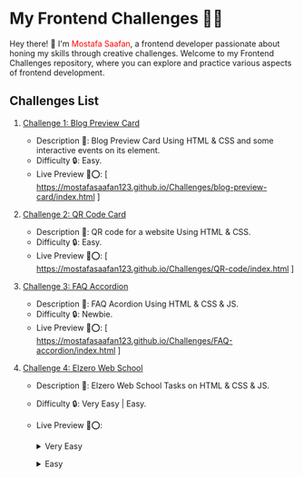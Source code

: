 # My Frontend Challenges 👨‍💻

Hey there! 👋 I'm <span style="color: red;">Mostafa Saafan</span>, a frontend developer passionate about honing my skills through creative challenges. Welcome to my Frontend Challenges repository, where you can explore and practice various aspects of frontend development.

## Challenges List

1. [Challenge 1: Blog Preview Card](blog-preview-card/README.md)
   - Description 📝: Blog Preview Card Using HTML & CSS and some interactive events on its element.
   - Difficulty 🔒: Easy.
   - Live Preview 🔗⭕: [ https://mostafasaafan123.github.io/Challenges/blog-preview-card/index.html ]

2. [Challenge 2: QR Code Card](QR-code/README.md)
   - Description 📝: QR code for a website Using HTML & CSS.
   - Difficulty 🔒: Easy.
   - Live Preview 🔗⭕:  [ https://mostafasaafan123.github.io/Challenges/QR-code/index.html ]

3. [Challenge 3: FAQ Accordion](FAQ-accordion/README.md)
   - Description 📝: FAQ Acordion Using HTML & CSS & JS.
   - Difficulty 🔒: Newbie.
   - Live Preview 🔗⭕:  [ https://mostafasaafan123.github.io/Challenges/FAQ-accordion/index.html ]

4. [Challenge 4: Elzero Web School](Elzero/README.md)
   - Description 📝: Elzero Web School Tasks on HTML & CSS & JS.
   - Difficulty 🔒: Very Easy | Easy.
   - Live Preview 🔗⭕:
     
        <details>
           <summary>Very Easy</summary>

       - Card with transparent image
          - Live Preview 🔗⭕:  [ https://mostafasaafan123.github.io/Challenges/Elzero/Very-easy/Card-with-transparent-image/index.html ]

       - Classic Sidebar
          - Live Preview 🔗⭕:  [ https://mostafasaafan123.github.io/Challenges/Elzero/Very-easy/Classic-sidebar/index.html ]
                
       - Creative Titles
          - Live Preview 🔗⭕:  [ https://mostafasaafan123.github.io/Challenges/Elzero/Very-easy/Creative-titles/index.html ]
                
       - Features Products
          - Live Preview 🔗⭕:  [ https://mostafasaafan123.github.io/Challenges/Elzero/Very-easy/features-products/index.html ]

       - Features Comparison Boxes
          - Live Preview 🔗⭕:  [ https://mostafasaafan123.github.io/Challenges/Elzero/Very-easy/Features-comparison-boxes/index.html ]

       - Font Changer
          - Live Preview 🔗⭕:  [ https://mostafasaafan123.github.io/Challenges/Elzero/Very-easy/Font-changer/index.html ]

       - Gaming Profile Sections
          - Live Preview 🔗⭕:  [ https://mostafasaafan123.github.io/Challenges/Elzero/Very-easy/Gaming-profile-sections/index.html ]
                
       - Hover to Show Tooltip
          - Live Preview 🔗⭕:  [ https://mostafasaafan123.github.io/Challenges/Elzero/Very-easy/Hover-to-show-tooltip/index.html ]
                
       - Scroll to Top Pure CSS
          - Live Preview 🔗⭕:  [ https://mostafasaafan123.github.io/Challenges/Elzero/Very-easy/Scroll-to-top-pure-css/index.html ]
                
       - Show & Hide Paragraph
         - Live Preview 🔗⭕:  [ https://mostafasaafan123.github.io/Challenges/Elzero/Very-easy/Show-hide-paragraph/index.html ]
                
       - Split MegaMan Frame
         - Live Preview 🔗⭕:  [ https://mostafasaafan123.github.io/Challenges/Elzero/Very-easy/Split-magaman-frame/index.html ]
                
       - Team Skills and Stats
         - Live Preview 🔗⭕:  [ https://mostafasaafan123.github.io/Challenges/Elzero/Very-easy/Team-skills-and-stats/index.html ]
                
       - Two Columns Form
         - Live Preview 🔗⭕:  [ https://mostafasaafan123.github.io/Challenges/Elzero/Very-easy/Two-columns-form/index.html ] </details>

           <details>
              <summary>Easy</summary>
              
             - Course Offer Box
               - Live Preview 🔗⭕:  [ https://mostafasaafan123.github.io/Challenges/Elzero/Easy/Course-offer-box/index.html ]
      
             - Interests Boxes Select
               - Live Preview 🔗⭕:  [ https://mostafasaafan123.github.io/Challenges/Elzero/Easy/Interests-boxes-select/index.html ]
           </details>
<!-- Add more challenges as needed -->
